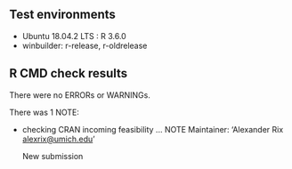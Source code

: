 ## Test environments
* Ubuntu 18.04.2 LTS : R 3.6.0
* winbuilder: r-release, r-oldrelease
## R CMD check results
There were no ERRORs or WARNINGs.

There was 1 NOTE:
* checking CRAN incoming feasibility ... NOTE
  Maintainer: ‘Alexander Rix <alexrix@umich.edu>’

  New submission

